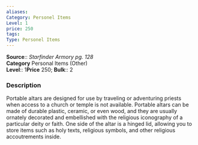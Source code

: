 ```yaml
---
aliases: 
Category: Personel Items
Level: 1
price: 250
tags: 
Type: Personel Items
---
```

**Source**:: _Starfinder Armory pg. 128_  
**Category** Personal Items (Other)  
**Level**:: 1**Price** 250; **Bulk**:: 2

### Description

Portable altars are designed for use by traveling or adventuring priests when access to a church or temple is not available. Portable altars can be made of durable plastic, ceramic, or even wood, and they are usually ornately decorated and embellished with the religious iconography of a particular deity or faith. One side of the altar is a hinged lid, allowing you to store items such as holy texts, religious symbols, and other religious accoutrements inside.
